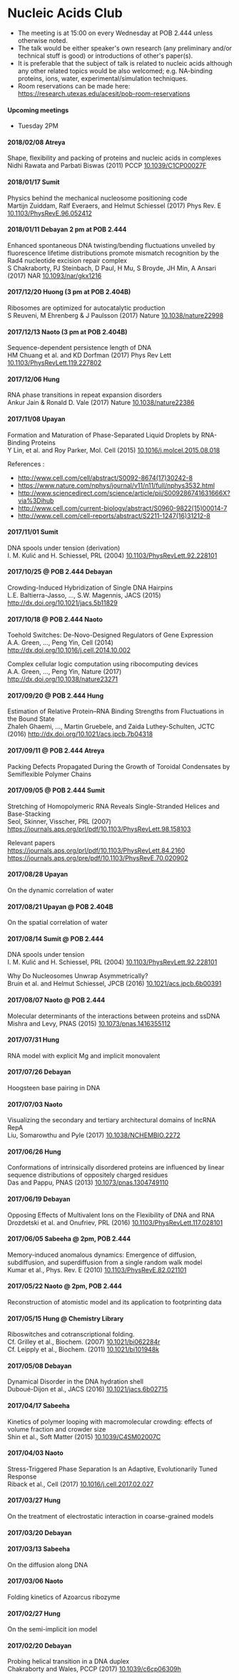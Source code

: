 # Nucleic Acids Club
 + The meeting is at 15:00 on every Wednesday at POB 2.444 unless otherwise noted.
 + The talk would be either speaker's own research (any preliminary and/or technical stuff is good) or introductions of other's paper(s).
 + It is preferable that the subject of talk is related to nucleic acids although any other related topics would be also welcomed; e.g. NA-binding proteins, ions, water, experimental/simulation techniques.
 + Room reservations can be made here: <https://research.utexas.edu/acesit/pob-room-reservations>


#### Upcoming meetings
 * Tuesday 2PM

#### 2018/02/08 Atreya
Shape, flexibility and packing of proteins and nucleic acids in complexes  
Nidhi Rawata and Parbati Biswas (2011) PCCP [10.1039/C1CP00027F](http://dx.doi.org/10.1039/C1CP00027F)


#### 2018/01/17 Sumit
Physics behind the mechanical nucleosome positioning code  
Martijn Zuiddam, Ralf Everaers, and Helmut Schiessel (2017) Phys Rev. E [10.1103/PhysRevE.96.052412](http://dx.doi.org/10.1103/PhysRevE.96.052412)
 
 
#### 2018/01/11 Debayan 2 pm at POB 2.444
Enhanced spontaneous DNA twisting/bending fluctuations unveiled by fluorescence lifetime distributions promote mismatch recognition by the Rad4 nucleotide excision repair complex  
S Chakraborty, PJ Steinbach, D Paul, H Mu, S Broyde, JH Min, A Ansari (2017) NAR [10.1093/nar/gkx1216](http://dx.doi.org/10.1093/nar/gkx1216)

 
#### 2017/12/20 Huong (3 pm at POB 2.404B)
Ribosomes are optimized for autocatalytic production  
S Reuveni, M Ehrenberg & J Paulsson (2017) Nature [10.1038/nature22998](http://dx.doi.org/10.1038/nature22998)

#### 2017/12/13 Naoto (3 pm at POB 2.404B)
Sequence-dependent persistence length of DNA  
HM Chuang et al. and KD Dorfman (2017) Phys Rev Lett [10.1103/PhysRevLett.119.227802](http://dx.doi.org/10.1103/PhysRevLett.119.227802)

#### 2017/12/06 Hung
RNA phase transitions in repeat expansion disorders  
Ankur Jain & Ronald D. Vale (2017) Nature [10.1038/nature22386](http://dx.doi.org/10.1038/nature22386)

#### 2017/11/08 Upayan
Formation and Maturation of Phase-Separated Liquid Droplets by RNA-Binding Proteins  
Y Lin, et al. and Roy Parker, Mol. Cell (2015) [10.1016/j.molcel.2015.08.018](http://dx.doi.org/10.1016/j.molcel.2015.08.018)

References :
 + <http://www.cell.com/cell/abstract/S0092-8674(17)30242-8>
 + <https://www.nature.com/nphys/journal/v11/n11/full/nphys3532.html>
 + <http://www.sciencedirect.com/science/article/pii/S009286741631666X?via%3Dihub>
 + <http://www.cell.com/current-biology/abstract/S0960-9822(15)00014-7>
 + <http://www.cell.com/cell-reports/abstract/S2211-1247(16)31212-8>

 
#### 2017/11/01 Sumit
DNA spools under tension (derivation)  
I. M. Kulić and H. Schiessel, PRL (2004) [10.1103/PhysRevLett.92.228101](https://dx.doi.org/10.1103/PhysRevLett.92.228101)
 
#### 2017/10/25 @ POB 2.444 Debayan
Crowding-Induced Hybridization of Single DNA Hairpins  
L.E. Baltierra-Jasso, ..., S.W. Magennis, JACS (2015) <http://dx.doi.org/10.1021/jacs.5b11829>
 
#### 2017/10/18 @ POB 2.444 Naoto
Toehold Switches: De-Novo-Designed Regulators of Gene Expression  
A.A. Green, ..., Peng Yin, Cell (2014) <http://dx.doi.org/10.1016/j.cell.2014.10.002>  
  
Complex cellular logic computation using ribocomputing devices  
A.A. Green, ..., Peng Yin, Nature (2017) <http://dx.doi.org/10.1038/nature23271>
 
#### 2017/09/20 @ POB 2.444 Hung
Estimation of Relative Protein–RNA Binding Strengths from Fluctuations in the Bound State  
Zhaleh Ghaemi, ..., Martin Gruebele, and Zaida Luthey-Schulten, JCTC (2016) <http://dx.doi.org/10.1021/acs.jpcb.7b04318>

#### 2017/09/11 @ POB 2.444 Atreya 
Packing Defects Propagated During the Growth of Toroidal Condensates by Semiflexible Polymer Chains
 
#### 2017/09/05 @ POB 2.444 Sumit
Stretching of Homopolymeric RNA Reveals Single-Stranded Helices and Base-Stacking  
Seol, Skinner, Visscher, PRL (2007) <https://journals.aps.org/prl/pdf/10.1103/PhysRevLett.98.158103>  
  
Relevant papers  
<https://journals.aps.org/prl/pdf/10.1103/PhysRevLett.84.2160>  
<https://journals.aps.org/pre/pdf/10.1103/PhysRevE.70.020902>
 
#### 2017/08/28 Upayan
On the dynamic correlation of water

#### 2017/08/21 Upayan @ POB 2.404B
On the spatial correlation of water

#### 2017/08/14 Sumit @ POB 2.444
DNA spools under tension  
I. M. Kulić and H. Schiessel, PRL (2004) [10.1103/PhysRevLett.92.228101](https://doi.org/10.1103/PhysRevLett.92.228101)

Why Do Nucleosomes Unwrap Asymmetrically?  
Bruin et al. and Helmut Schiessel, JPCB (2016) [10.1021/acs.jpcb.6b00391](https://doi.org/10.1021/acs.jpcb.6b00391)

#### 2017/08/07 Naoto @ POB 2.444
Molecular determinants of the interactions between proteins and ssDNA  
Mishra and Levy, PNAS (2015) [10.1073/pnas.1416355112](http://dx.doi.org/10.1073/pnas.1416355112)

#### 2017/07/31 Hung
RNA model with explicit Mg and implicit monovalent
 
#### 2017/07/26 Debayan
Hoogsteen base pairing in DNA

#### 2017/07/03 Naoto
Visualizing the secondary and tertiary architectural domains of lncRNA RepA  
Liu, Somarowthu and Pyle (2017) [10.1038/NCHEMBIO.2272](http://dx.doi.org/10.1038/NCHEMBIO.2272)
 
#### 2017/06/26 Hung
Conformations of intrinsically disordered proteins are influenced by linear sequence distributions of oppositely charged residues  
Das and Pappu, PNAS (2013) [10.1073/pnas.1304749110](http://dx.doi.org/10.1073/pnas.1304749110)

#### 2017/06/19 Debayan
Opposing Effects of Multivalent Ions on the Flexibility of DNA and RNA  
Drozdetski et al. and Onufriev, PRL (2016) [10.1103/PhysRevLett.117.028101](http://dx.doi.org/10.1103/PhysRevLett.117.028101)

#### 2017/06/05 Sabeeha @ 2pm, POB 2.444
Memory-induced anomalous dynamics: Emergence of diffusion, subdiffusion, and superdiffusion from a single random walk model  
Kumar et al., Phys. Rev. E (2010) [10.1103/PhysRevE.82.021101](http://dx.doi.org/10.1103/PhysRevE.82.021101)

#### 2017/05/22 Naoto @ 2pm, POB 2.444
Reconstruction of atomistic model and its application to footprinting data
 
#### 2017/05/15 Hung @ Chemistry Library
Riboswitches and cotranscriptional folding.  
Cf. Grilley et al., Biochem. (2007) [10.1021/bi062284r](http://dx.doi.org/10.1021/bi062284r)  
Cf. Leipply et al., Biochem. (2011) [10.1021/bi101948k](http://dx.doi.org/10.1021/bi101948k)

#### 2017/05/08 Debayan
Dynamical Disorder in the DNA hydration shell  
Duboué-Dijon et al., JACS (2016) [10.1021/jacs.6b02715](http://dx.doi.org/10.1021/jacs.6b02715)

#### 2017/04/17 Sabeeha
Kinetics of polymer looping with macromolecular crowding: effects of volume fraction and crowder size  
Shin et al., Soft Matter (2015) [10.1039/C4SM02007C](http://dx.doi.org/10.1039/C4SM02007C)

#### 2017/04/03 Naoto
Stress-Triggered Phase Separation Is an Adaptive, Evolutionarily Tuned Response  
Riback et al., Cell (2017) [10.1016/j.cell.2017.02.027](http://dx.doi.org/10.1016/j.cell.2017.02.027)

#### 2017/03/27 Hung
On the treatment of electrostatic interaction in coarse-grained models  

#### 2017/03/20 Debayan

#### 2017/03/13 Sabeeha
On the diffusion along DNA  

#### 2017/03/06 Naoto
Folding kinetics of Azoarcus ribozyme  

#### 2017/02/27 Hung
On the semi-implicit ion model  

#### 2017/02/20 Debayan 
Probing helical transition in a DNA duplex  
Chakraborty and Wales, PCCP (2017) [10.1039/c6cp06309h](http://dx.doi.org/10.1039/c6cp06309h)

